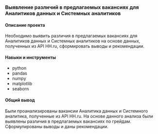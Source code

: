### Выявление различий в предлагаемых вакансиях для Аналитиков данных и Системных аналитиков

#### Описание проекта

Необходимо выявить различия в предлагаемых вакансиях для Аналитиков данных и Системных аналитиков на основе данных, полученных из API HH.ru, сформировать выводы и рекомендации.

#### Навыки и инструменты

* python
* pandas
* numpy
* matplotlib
* seaborn

#### Общий вывод

Были проанализированы вакансии Аналитика данных и Системного аналитика, полученные из API HH.ru. На основе данного анализа были выявлены различия в предлагаемых вакансиях по грейдам. Сформулированы выводы и даны рекомендации.


```python

```
